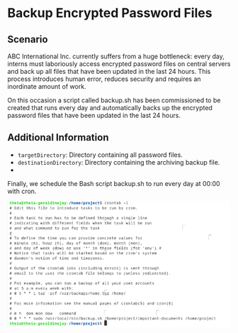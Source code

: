 # Backup Encrypted Password Files
## Scenario

ABC International Inc. currently suffers from a huge bottleneck: every day, interns must laboriously access encrypted password files on central servers and back up all files that have been updated in the last 24 hours. This process introduces human error, reduces security and requires an inordinate amount of work.

On this occasion a script called backup.sh has been commissioned to be created that runs every day and automatically backs up the encrypted password files that have been updated in the last 24 hours.

## Additional Information
- ``targetDirectory``: Directory containing all password files.
- ``destinationDirectory``: Directory containing the archiving backup file.
- 
Finally, we schedule the Bash script backup.sh to run every day at 00:00 with cron.

![Crontab](https://github.com/MssLune/Backup_encrypted_password_files/blob/main/crontab.png?raw=true)
